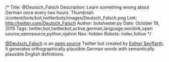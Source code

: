 /*
Title: @Deutsch_Falsch
Description: Learn something wrong about German once every two hours.
Thumbnail: /content/bots/bot,twitterbots/images/Deutsch_Falsch.png
Link: http://twitter.com/Deutsch_Falsch
Author: botsheeter.py
Date: October 19, 2015
Tags: twitter,bot,twitterbot,active,german,language,wordnik,open source,opensource,python,ojahnn
Nav: hidden
Robots: index,follow
*/

[@Deutsch_Falsch](https://twitter.com/Deutsch_Falsch) is an [open source](https://github.com/ojahnn/deutsch_falsch) Twitter bot created by [ Esther Seyffarth](https://twitter.com/ojahnn). It generates orthographically plausible German words with semantically plausible English definitions.
